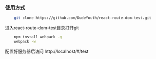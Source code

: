 ### 使用方式

```bash
    git clone https://github.com/DudeYouth/react-route-dom-test.git
```

进入react-route-dom-test目录打开git

```bash
    npm install webpack -g
    webpack -w
```

配置好服务器后访问 http://localhost/#/test